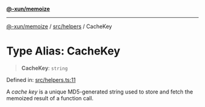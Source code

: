 [**@-xun/memoize**](../../../README.md)

***

[@-xun/memoize](../../../README.md) / [src/helpers](../README.md) / CacheKey

# Type Alias: CacheKey

> **CacheKey**: `string`

Defined in: [src/helpers.ts:11](https://github.com/Xunnamius/memoize/blob/b613141c2f7a96de00eb98581585a2d2f68dc2ab/src/helpers.ts#L11)

A _cache key_ is a unique MD5-generated string used to store and fetch the
memoized result of a function call.
